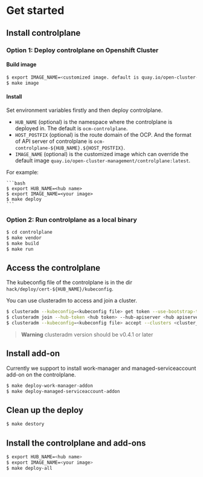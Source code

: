 # Get started 

## Install controlplane

### Option 1: Deploy controlplane on Openshift Cluster

#### Build image

```bash
$ export IMAGE_NAME=<customized image. default is quay.io/open-cluster-management/controlplane:latest>
$ make image
```

#### Install 

Set environment variables firstly and then deploy controlplane.
* `HUB_NAME` (optional) is the namespace where the controlplane is deployed in. The default is `ocm-controlplane`.
* `HOST_POSTFIX` (optional) is the route domain of the OCP. And the format of API server of controlplane is `ocm-controlplane-${HUB_NAME}.${HOST_POSTFIX}`.
* `IMAGE_NAME` (optional) is the customized image which can override the default image `quay.io/open-cluster-management/controlplane:latest`.

For example: 

    ```bash
    $ export HUB_NAME=<hub name>
    $ export IMAGE_NAME=<your image>
    $ make deploy
    ```

### Option 2: Run controlplane as a local binary

```bash
$ cd controlplane
$ make vendor
$ make build
$ make run
```

## Access the controlplane

The kubeconfig file of the controlplane is in the dir `hack/deploy/cert-${HUB_NAME}/kubeconfig`.

You can use clusteradm to access and join a cluster.
```bash
$ clusteradm --kubeconfig=<kubeconfig file> get token --use-bootstrap-token
$ clusteradm join --hub-token <hub token> --hub-apiserver <hub apiserver> --cluster-name <cluster_name>
$ clusteradm --kubeconfig=<kubeconfig file> accept --clusters <cluster_name>
```

> **Warning**
> clusteradm version should be v0.4.1 or later

## Install add-on

Currently we support to install work-manager and managed-serviceaccount add-on on the controlplane.

```bash
$ make deploy-work-manager-addon
$ make deploy-managed-serviceaccount-addon
```

## Clean up the deploy

```bash
$ make destory
```

## Install the controlplane and add-ons

```bash
$ export HUB_NAME=<hub name>
$ export IMAGE_NAME=<your image>
$ make deploy-all
```
